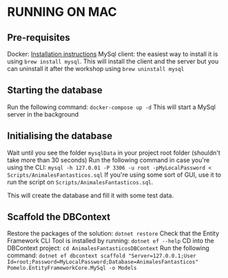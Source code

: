 # RUNNING ON MAC

## Pre-requisites
Docker: [Installation instructions](https://docs.docker.com/docker-for-mac/install/)
MySql client: the easiest way to install it is using `brew install mysql`. This will install the client and the server but you can uninstall it after the workshop using `brew uninstall mysql`

## Starting the database
Run the following command: `docker-compose up -d`
This will start a MySql server in the background

## Initialising the database
Wait until you see the folder `mysqlData` in your project root folder (shouldn't take more than 30 seconds)
Run the following command in case you're using the CLI: `mysql -h 127.0.01 -P 3306 -u root -pMyLocalPassword < Scripts/AnimalesFantasticos.sql`
If you're using some sort of GUI, use it to run the script on `Scripts/AnimalesFantasticos.sql`.

This will create the database and fill it with some test data.

## Scaffold the DBContext
Restore the packages of the solution: `dotnet restore`
Check that the Entity Framework CLI Tool is installed by running: `dotnet ef --help`
CD into the DBContext project: `cd AnimalesFantasticosDBContext`
Run the following command: `dotnet ef dbcontext scaffold "Server=127.0.0.1;User Id=root;Password=MyLocalPassword;Database=AnimalesFantasticos" Pomelo.EntityFrameworkCore.MySql -o Models`
